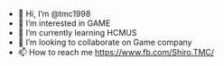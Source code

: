 - 👋 Hi, I’m @tmc1998
- 👀 I’m interested in GAME
- 🌱 I’m currently learning HCMUS
- 💞️ I’m looking to collaborate on Game company
- 📫 How to reach me https://www.fb.com/Shiro.TMC/

<!---
tmc1998/tmc1998 is a ✨ special ✨ repository because its `README.md` (this file) appears on your GitHub profile.
You can click the Preview link to take a look at your changes.
--->
